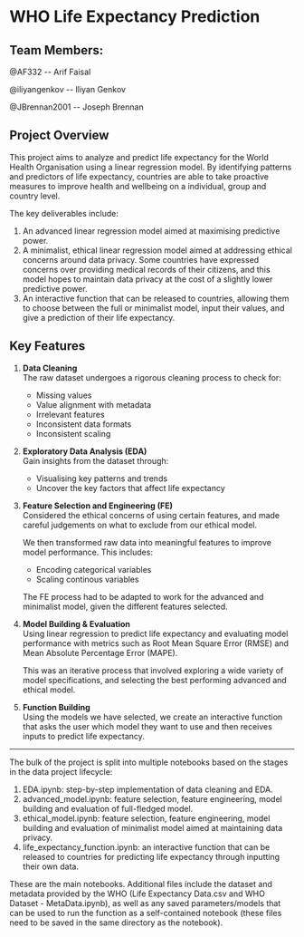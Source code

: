 # WHO Life Expectancy Prediction

## Team Members:

@AF332 -- Arif Faisal

@iliyangenkov -- Iliyan Genkov

@JBrennan2001 -- Joseph Brennan

## Project Overview

This project aims to analyze and predict life expectancy for the World Health Organisation using a linear regression model. By identifying patterns and predictors of life expectancy, countries are able to take proactive measures to improve health and wellbeing on a individual, group and country level. 

The key deliverables include:
1. An advanced linear regression model aimed at maximising predictive power. 
2. A minimalist, ethical linear regression model aimed at addressing ethical concerns around data privacy. Some countries have expressed concerns over providing medical records of their citizens, and this model hopes to maintain data privacy at the cost of a slightly lower predictive power.
3. An interactive function that can be released to countries, allowing them to choose between the full or minimalist model, input their values, and give a prediction of their life expectancy.

## Key Features

1. **Data Cleaning**  
   The raw dataset undergoes a rigorous cleaning process to check for:  
   - Missing values
   - Value alignment with metadata
   - Irrelevant features
   - Inconsistent data formats
   - Inconsistent scaling

2. **Exploratory Data Analysis (EDA)**\
   Gain insights from the dataset through:
   - Visualising key patterns and trends
   - Uncover the key factors that affect life expectancy
 		
3. **Feature Selection and Engineering (FE)**  
   Considered the ethical concerns of using certain features, and made careful judgements on what to exclude from our ethical model.

   We then transformed raw data into meaningful features to improve model performance. This includes:  
   - Encoding categorical variables  
   - Scaling continous variables
   
   The FE process had to be adapted to work for the advanced and minimalist model, given the different features selected.

4. **Model Building & Evaluation**  
   Using linear regression to predict life expectancy and evaluating model performance with metrics such as Root Mean Square Error (RMSE) and Mean Absolute Percentage Error (MAPE).
 
   This was an iterative process that involved exploring a wide variety of model specifications, and selecting the best performing advanced and ethical model.


5. **Function Building**\
   Using the models we have selected, we create an interactive function that asks the user which model they want to use and then receives inputs to predict life expectancy.

---

The bulk of the project is split into multiple notebooks based on the stages in the data project lifecycle:
 1. EDA.ipynb: step-by-step implementation of data cleaning and EDA.
 2. advanced_model.ipynb: feature selection, feature engineering, model building and evaluation of full-fledged model.
 3. ethical_model.ipynb: feature selection, feature engineering, model building and evaluation of minimalist model aimed at maintaining data privacy.
 4. life_expectancy_function.ipynb: an interactive function that can be released to countries for predicting life expectancy through inputting their own data.

These are the main notebooks. Additional files include the dataset and metadata provided by the WHO (Life Expectancy Data.csv and WHO Dataset - MetaData.ipynb), as well as any saved parameters/models that can be used to run the function as a self-contained notebook (these files need to be saved in the same directory as the notebook).  
 
